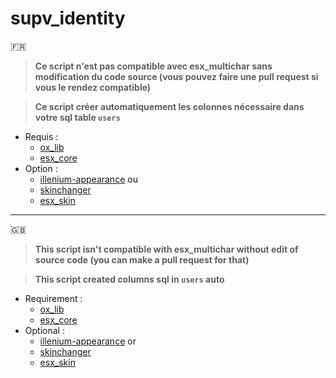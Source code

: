 # supv_identity

:fr:

> **Ce script n'est pas compatible avec esx_multichar sans modification du code source (vous pouvez faire une pull request si vous le rendez compatible)**

> **Ce script créer automatiquement les colonnes nécessaire dans votre sql table `users`**

- Requis :
  - [ox_lib](https://github.com/overextended/ox_lib)
  - [esx_core](https://github.com/esx-framework/esx_core)
- Option :
  - [illenium-appearance](https://github.com/iLLeniumStudios/illenium-appearance) ou
  - [skinchanger](https://github.com/esx-framework/esx_core/tree/main/%5Bcore%5D/skinchanger)
  - [esx_skin](https://github.com/esx-framework/esx_core/tree/main/%5Bcore%5D/esx_skin)

____

:uk:

> **This script isn't compatible with esx_multichar without edit of source code (you can make a pull request for that)**

> **This script created columns sql in `users` auto**
 
- Requirement :
  - [ox_lib](https://github.com/overextended/ox_lib)
  - [esx_core](https://github.com/esx-framework/esx_core)
- Optional :
  - [illenium-appearance](https://github.com/iLLeniumStudios/illenium-appearance) or
  - [skinchanger](https://github.com/esx-framework/esx_core/tree/main/%5Bcore%5D/skinchanger)
  - [esx_skin](https://github.com/esx-framework/esx_core/tree/main/%5Bcore%5D/esx_skin)
